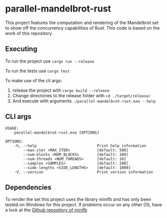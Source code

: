 # parallel-mandelbrot-rust

This project features the computation and rendering of the Mandelbrot set to show off the concurrency capabilities of Rust. This code is based on the work of this repository.

## Executing
To run the project use `cargo run --release`

To run the tests use `cargo test`

To make use of the cli args:
1. release the project with `cargo build --release`
2. Change directories to the release folder with `cd ./target/release/`
3. And execute with arguments ```./parallel-mandelbrot-rust.exe --help```


## CLI args
```
USAGE:
    parallel-mandelbrot-rust.exe [OPTIONS]

OPTIONS:
    -h, --help                           Print help information
        --max-iter <MAX_ITER>            [default: 500]
        --num-blocks <NUM_BLOCKS>        [default: 100]
        --num-threads <NUM_THREADS>      [default: 10]
        --samples <SAMPLES>              [default: 200]
        --side-lengths <SIDE_LENGTHS>    [default: 1000]
    -V, --version                        Print version information
```

## Dependencies

To render the set this project uses the library minifb and has only been tested on Windows for this project.
If problems occur on any other OS, have a look at the [Github repository of minifb](https://github.com/emoon/rust_minifb#build-instructions)


